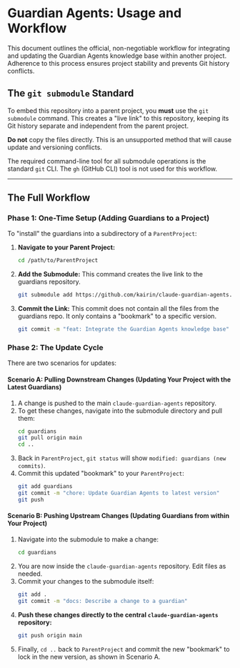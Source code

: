 # Guardian Agents: Usage and Workflow

This document outlines the official, non-negotiable workflow for integrating and updating the Guardian Agents knowledge base within another project. Adherence to this process ensures project stability and prevents Git history conflicts.

## The `git submodule` Standard

To embed this repository into a parent project, you **must** use the `git submodule` command. This creates a "live link" to this repository, keeping its Git history separate and independent from the parent project.

**Do not** copy the files directly. This is an unsupported method that will cause update and versioning conflicts.

The required command-line tool for all submodule operations is the standard `git` CLI. The `gh` (GitHub CLI) tool is not used for this workflow.

---

## The Full Workflow

### Phase 1: One-Time Setup (Adding Guardians to a Project)

To "install" the guardians into a subdirectory of a `ParentProject`:

1.  **Navigate to your Parent Project:**
    ```bash
    cd /path/to/ParentProject
    ```

2.  **Add the Submodule:**
    This command creates the live link to the guardians repository.
    ```bash
    git submodule add https://github.com/kairin/claude-guardian-agents.git guardians
    ```

3.  **Commit the Link:**
    This commit does not contain all the files from the guardians repo. It only contains a "bookmark" to a specific version.
    ```bash
    git commit -m "feat: Integrate the Guardian Agents knowledge base"
    ```

### Phase 2: The Update Cycle

There are two scenarios for updates:

#### Scenario A: Pulling Downstream Changes (Updating Your Project with the Latest Guardians)

1.  A change is pushed to the main `claude-guardian-agents` repository.
2.  To get these changes, navigate into the submodule directory and pull them:
    ```bash
    cd guardians
    git pull origin main
    cd ..
    ```
3.  Back in `ParentProject`, `git status` will show `modified: guardians (new commits)`.
4.  Commit this updated "bookmark" to your `ParentProject`:
    ```bash
    git add guardians
    git commit -m "chore: Update Guardian Agents to latest version"
    git push
    ```

#### Scenario B: Pushing Upstream Changes (Updating Guardians from within Your Project)

1.  Navigate into the submodule to make a change:
    ```bash
    cd guardians
    ```
2.  You are now inside the `claude-guardian-agents` repository. Edit files as needed.
3.  Commit your changes to the submodule itself:
    ```bash
    git add .
    git commit -m "docs: Describe a change to a guardian"
    ```
4.  **Push these changes directly to the central `claude-guardian-agents` repository:**
    ```bash
    git push origin main
    ```
5.  Finally, `cd ..` back to `ParentProject` and commit the new "bookmark" to lock in the new version, as shown in Scenario A.

